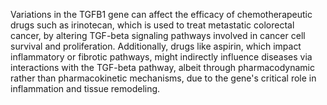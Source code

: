 Variations in the TGFB1 gene can affect the efficacy of chemotherapeutic drugs such as irinotecan, which is used to treat metastatic colorectal cancer, by altering TGF-beta signaling pathways involved in cancer cell survival and proliferation. Additionally, drugs like aspirin, which impact inflammatory or fibrotic pathways, might indirectly influence diseases via interactions with the TGF-beta pathway, albeit through pharmacodynamic rather than pharmacokinetic mechanisms, due to the gene's critical role in inflammation and tissue remodeling.
